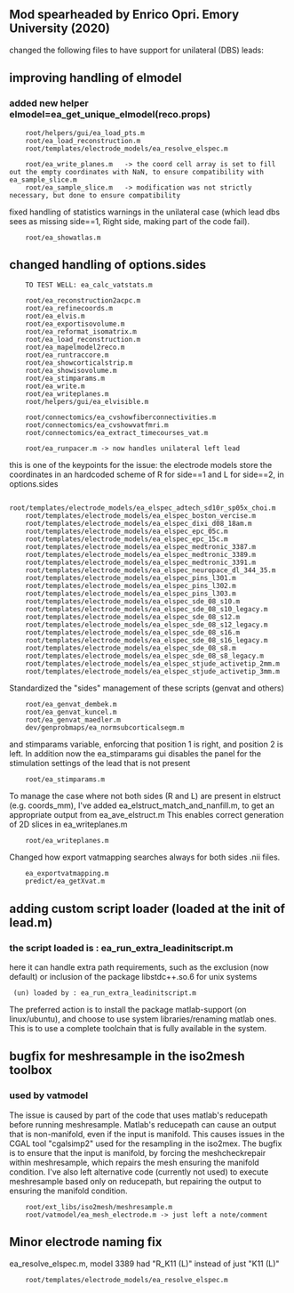 ## Mod spearheaded by Enrico Opri. Emory University (2020)
changed the following files to have support for unilateral (DBS) leads:
    
## improving handling of elmodel
### added new helper elmodel=ea_get_unique_elmodel(reco.props)
```
    root/helpers/gui/ea_load_pts.m
    root/ea_load_reconstruction.m
    root/templates/electrode_models/ea_resolve_elspec.m

    root/ea_write_planes.m   -> the coord cell array is set to fill out the empty coordinates with NaN, to ensure compatibility with ea_sample_slice.m
    root/ea_sample_slice.m   -> modification was not strictly necessary, but done to ensure compatibility
```
fixed handling of statistics warnings in the unilateral case (which lead dbs sees as missing side==1, Right side, making part of the code fail). 
```
    root/ea_showatlas.m
```
## changed handling of options.sides
```
    TO TEST WELL: ea_calc_vatstats.m

    root/ea_reconstruction2acpc.m
    root/ea_refinecoords.m
    root/ea_elvis.m
    root/ea_exportisovolume.m
    root/ea_reformat_isomatrix.m
    root/ea_load_reconstruction.m
    root/ea_mapelmodel2reco.m    
    root/ea_runtraccore.m
    root/ea_showcorticalstrip.m
    root/ea_showisovolume.m
    root/ea_stimparams.m
    root/ea_write.m
    root/ea_writeplanes.m
    root/helpers/gui/ea_elvisible.m

    root/connectomics/ea_cvshowfiberconnectivities.m
    root/connectomics/ea_cvshowvatfmri.m
    root/connectomics/ea_extract_timecourses_vat.m

    root/ea_runpacer.m -> now handles unilateral left lead
```
this is one of the keypoints for the issue: the electrode models store the coordinates 
in an hardcoded scheme of R for side==1 and L for side==2, in options.sides
```
    root/templates/electrode_models/ea_elspec_adtech_sd10r_sp05x_choi.m
    root/templates/electrode_models/ea_elspec_boston_vercise.m
    root/templates/electrode_models/ea_elspec_dixi_d08_18am.m
    root/templates/electrode_models/ea_elspec_epc_05c.m
    root/templates/electrode_models/ea_elspec_epc_15c.m
    root/templates/electrode_models/ea_elspec_medtronic_3387.m
    root/templates/electrode_models/ea_elspec_medtronic_3389.m
    root/templates/electrode_models/ea_elspec_medtronic_3391.m
    root/templates/electrode_models/ea_elspec_neuropace_dl_344_35.m
    root/templates/electrode_models/ea_elspec_pins_l301.m
    root/templates/electrode_models/ea_elspec_pins_l302.m
    root/templates/electrode_models/ea_elspec_pins_l303.m
    root/templates/electrode_models/ea_elspec_sde_08_s10.m
    root/templates/electrode_models/ea_elspec_sde_08_s10_legacy.m
    root/templates/electrode_models/ea_elspec_sde_08_s12.m
    root/templates/electrode_models/ea_elspec_sde_08_s12_legacy.m
    root/templates/electrode_models/ea_elspec_sde_08_s16.m
    root/templates/electrode_models/ea_elspec_sde_08_s16_legacy.m
    root/templates/electrode_models/ea_elspec_sde_08_s8.m
    root/templates/electrode_models/ea_elspec_sde_08_s8_legacy.m
    root/templates/electrode_models/ea_elspec_stjude_activetip_2mm.m
    root/templates/electrode_models/ea_elspec_stjude_activetip_3mm.m
```
Standardized the "sides" management of these scripts (genvat and others)
```
    root/ea_genvat_dembek.m  
    root/ea_genvat_kuncel.m
    root/ea_genvat_maedler.m
    dev/genprobmaps/ea_normsubcorticalsegm.m
```
and stimparams variable, enforcing that position 1 is right, and position 2 is left.
In addition now the ea_stimparams gui disables the panel for the stimulation settings of the lead that is not present
```
    root/ea_stimparams.m
```
To manage the case where not both sides (R and L) are present in elstruct (e.g. coords_mm), I've added ea_elstruct_match_and_nanfill.m, to get an appropriate output from ea_ave_elstruct.m
This enables correct generation of 2D slices in ea_writeplanes.m
```
    root/ea_writeplanes.m
```
Changed how export vatmapping searches always for both sides .nii files.
```
    ea_exportvatmapping.m
    predict/ea_getXvat.m
```


## adding custom script loader (loaded at the init of lead.m)
### the script loaded is : ea_run_extra_leadinitscript.m
here it can handle extra path requirements, such as the exclusion (now default) or inclusion of the package libstdc++.so.6 for unix systems
```
 (un) loaded by : ea_run_extra_leadinitscript.m
```
The preferred action is to install the package matlab-support (on linux/ubuntu), and choose to use system libraries/renaming matlab ones. This is to use a complete toolchain that is fully available in the system.


## bugfix for meshresample in the iso2mesh toolbox
### used by vatmodel
The issue is caused by part of the code that uses matlab's reducepath before running meshresample.
Matlab's reducepath can cause an output that is non-manifold, even if the input is manifold.
This causes issues in the CGAL tool "cgalsimp2" used for the resampling in the iso2mex.
The bugfix is to ensure that the input is manifold, by forcing the meshcheckrepair within meshresample, which repairs the mesh ensuring the manifold condition.
I've also left alternative code (currently not used) to execute meshresample based only on reducepath, but repairing the output to ensuring the manifold condition.
```
    root/ext_libs/iso2mesh/meshresample.m
    root/vatmodel/ea_mesh_electrode.m -> just left a note/comment
```


## Minor electrode naming fix
ea_resolve_elspec.m, model 3389 had "R_K11 (L)" instead of just "K11 (L)"
```
    root/templates/electrode_models/ea_resolve_elspec.m
```